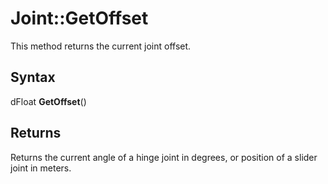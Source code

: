 # Joint::GetOffset

This method returns the current joint offset.

## Syntax

dFloat **GetOffset**()

## Returns

Returns the current angle of a hinge joint in degrees, or position of a slider joint in meters.
